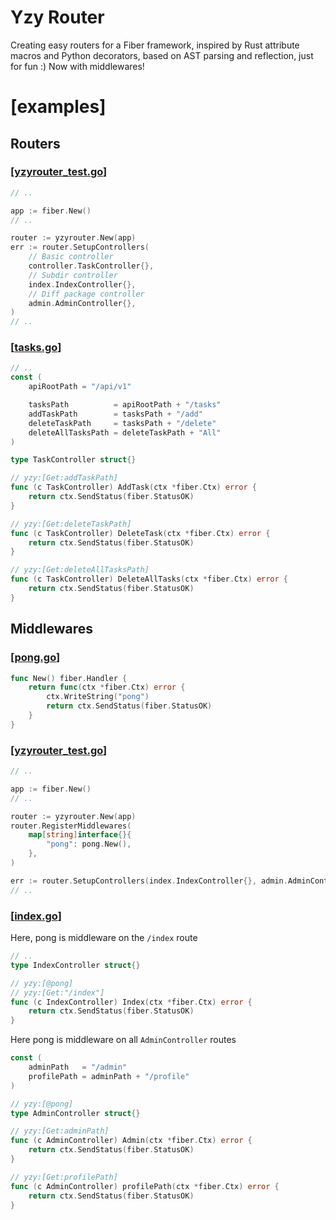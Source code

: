 # Yzy Router

Creating easy routers for a Fiber framework, inspired by Rust attribute macros and Python decorators, based on AST parsing and reflection, just for fun :) Now with middlewares!

# [examples]

## Routers

### [[yzyrouter_test.go](yzyrouter_test.go)]

```go
// ..

app := fiber.New()
// ..

router := yzyrouter.New(app)
err := router.SetupControllers(
	// Basic controller
	controller.TaskController{},
	// Subdir controller
	index.IndexController{},
	// Diff package controller
	admin.AdminController{},
)
// ..
```

### [[tasks.go](example/tasks.go)]

```go
// ..
const (
	apiRootPath = "/api/v1"

	tasksPath          = apiRootPath + "/tasks"
	addTaskPath        = tasksPath + "/add"
	deleteTaskPath     = tasksPath + "/delete"
	deleteAllTasksPath = deleteTaskPath + "All"
)

type TaskController struct{}

// yzy:[Get:addTaskPath]
func (c TaskController) AddTask(ctx *fiber.Ctx) error {
	return ctx.SendStatus(fiber.StatusOK)
}

// yzy:[Get:deleteTaskPath]
func (c TaskController) DeleteTask(ctx *fiber.Ctx) error {
	return ctx.SendStatus(fiber.StatusOK)
}

// yzy:[Get:deleteAllTasksPath]
func (c TaskController) DeleteAllTasks(ctx *fiber.Ctx) error {
	return ctx.SendStatus(fiber.StatusOK)
}
```

## Middlewares

### [[pong.go](/example/middleware/pong.go)]
```go
func New() fiber.Handler {
	return func(ctx *fiber.Ctx) error {
		ctx.WriteString("pong")
		return ctx.SendStatus(fiber.StatusOK)
	}
}
```

### [[yzyrouter_test.go](yzyrouter_test.go)]

```go
// ..

app := fiber.New()
// ..

router := yzyrouter.New(app)
router.RegisterMiddlewares(
	map[string]interface{}{
		"pong": pong.New(),
	},
)

err := router.SetupControllers(index.IndexController{}, admin.AdminController{})
// ..
```

### [[index.go](example/index/index.go)]

Here, pong is middleware on the `/index` route

```go
// ..
type IndexController struct{}

// yzy:[@pong]
// yzy:[Get:"/index"]
func (c IndexController) Index(ctx *fiber.Ctx) error {
	return ctx.SendStatus(fiber.StatusOK)
}

```

Here pong is middleware on all `AdminController` routes

```go
const (
	adminPath   = "/admin"
	profilePath = adminPath + "/profile"
)

// yzy:[@pong]
type AdminController struct{}

// yzy:[Get:adminPath]
func (c AdminController) Admin(ctx *fiber.Ctx) error {
	return ctx.SendStatus(fiber.StatusOK)
}

// yzy:[Get:profilePath]
func (c AdminController) profilePath(ctx *fiber.Ctx) error {
	return ctx.SendStatus(fiber.StatusOK)
}
```
